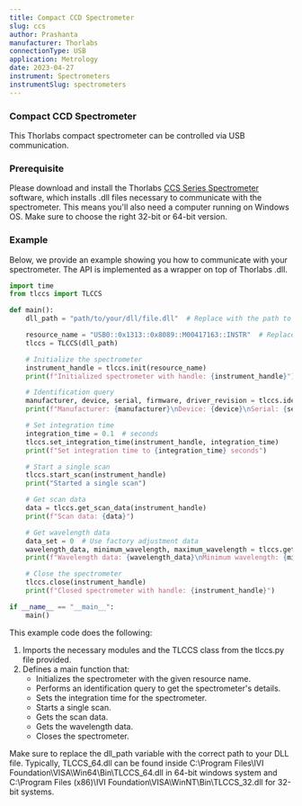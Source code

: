 ```yaml
---
title: Compact CCD Spectrometer
slug: ccs
author: Prashanta
manufacturer: Thorlabs
connectionType: USB
application: Metrology
date: 2023-04-27
instrument: Spectrometers
instrumentSlug: spectrometers
---
```


### **Compact CCD Spectrometer**
This Thorlabs compact spectrometer can be controlled via USB communication.

### **Prerequisite**
Please download and install the Thorlabs [CCS Series Spectrometer](https://www.thorlabs.com/newgrouppage9.cfm?objectgroup_id=3482) software, which installs .dll files necessary to communicate with the spectrometer. This means you'll also need a computer running on Windows OS. Make sure to choose the right 32-bit or 64-bit version.

### **Example**
Below, we provide an example showing you how to communicate with your spectrometer. The API is implemented as a wrapper on top of Thorlabs .dll.

```python
import time
from tlccs import TLCCS

def main():
    dll_path = "path/to/your/dll/file.dll"  # Replace with the path to your DLL file. TLCCS_64.dll for 64-bit system and TLCCS_32.dll for 32-bit system.

    resource_name = "USB0::0x1313::0x8089::M00417163::INSTR"  # Replace with your spectrometer's resource name
    tlccs = TLCCS(dll_path)

    # Initialize the spectrometer
    instrument_handle = tlccs.init(resource_name)
    print(f"Initialized spectrometer with handle: {instrument_handle}")

    # Identification query
    manufacturer, device, serial, firmware, driver_revision = tlccs.identification_query(instrument_handle)
    print(f"Manufacturer: {manufacturer}\nDevice: {device}\nSerial: {serial}\nFirmware: {firmware}\nDriver Revision: {driver_revision}")

    # Set integration time
    integration_time = 0.1  # seconds
    tlccs.set_integration_time(instrument_handle, integration_time)
    print(f"Set integration time to {integration_time} seconds")

    # Start a single scan
    tlccs.start_scan(instrument_handle)
    print("Started a single scan")

    # Get scan data
    data = tlccs.get_scan_data(instrument_handle)
    print(f"Scan data: {data}")

    # Get wavelength data
    data_set = 0  # Use factory adjustment data
    wavelength_data, minimum_wavelength, maximum_wavelength = tlccs.get_wavelength_data(instrument_handle, data_set)
    print(f"Wavelength data: {wavelength_data}\nMinimum wavelength: {minimum_wavelength} nm\nMaximum wavelength: {maximum_wavelength} nm")

    # Close the spectrometer
    tlccs.close(instrument_handle)
    print(f"Closed spectrometer with handle: {instrument_handle}")

if __name__ == "__main__":
    main()

```

This example code does the following:

1. Imports the necessary modules and the TLCCS class from the tlccs.py file provided.
2. Defines a main function that:
    - Initializes the spectrometer with the given resource name.
    - Performs an identification query to get the spectrometer's details.
    - Sets the integration time for the spectrometer.
    - Starts a single scan.
    - Gets the scan data.
    - Gets the wavelength data.
    - Closes the spectrometer.

Make sure to replace the dll_path variable with the correct path to your DLL file. Typically, TLCCS_64.dll can be found inside C:\Program Files\IVI Foundation\VISA\Win64\Bin\TLCCS_64.dll in 64-bit windows system and C:\Program Files (x86)\IVI Foundation\VISA\WinNT\Bin\TLCCS_32.dll for 32-bit systems.

